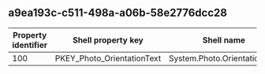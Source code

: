 ## a9ea193c-c511-498a-a06b-58e2776dcc28

Property identifier | Shell property key | Shell name | Alias
--- | --- | --- | ---
100 | PKEY_Photo_OrientationText | System.Photo.OrientationText | 

